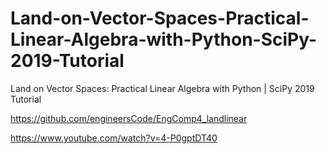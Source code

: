 # Land-on-Vector-Spaces-Practical-Linear-Algebra-with-Python-SciPy-2019-Tutorial
Land on Vector Spaces: Practical Linear Algebra with Python | SciPy 2019 Tutorial


https://github.com/engineersCode/EngComp4_landlinear

https://www.youtube.com/watch?v=4-P0gptDT40
